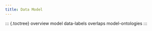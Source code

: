 ```yaml
---
title: Data Model
---
```


::: {.toctree} overview model data-labels overlaps model-ontologies :::

